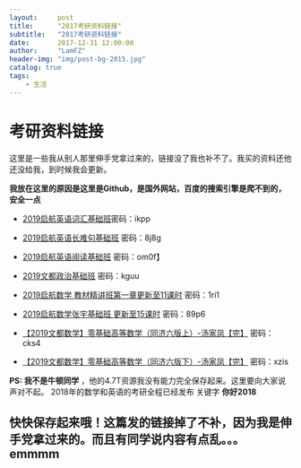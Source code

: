 ```yaml
---
layout:     post
title:      "2017考研资料链接"
subtitle:   "2017考研资料链接"
date:       2017-12-31 12:00:00
author:     "LamFZ"
header-img: "img/post-bg-2015.jpg"
catalog: true
tags:
    - 生活
---
```

# 考研资料链接
这里是一些我从别人那里伸手党拿过来的，链接没了我也补不了。我买的资料还他还没给我，到时候我会更新。

__我放在这里的原因是这里是Github，是国外网站，百度的搜索引擎是爬不到的，安全一点__

* [2019启航英语词汇基础班](https://pan.baidu.com/s/1i45JnP7)密码：ikpp

* [2019启航英语长难句基础班](https://pan.baidu.com/s/1mixLKbI) 密码：8j8g

* [2019启航英语阅读基础班](https://pan.baidu.com/s/1qYoQopu) 密码：om0f】

* [2019文都政治基础班](https://pan.baidu.com/s/1pK9AK6R) 密码：kguu

* [2019启航数学 教材精讲班第一章更新至11课时](https://pan.baidu.com/s/1qXLJQqS) 密码：1ri1

* [2019启航数学张宇基础班 更新至15课时](https://pan.baidu.com/s/1bppWClL) 密码：89p6

* [【2019文都数学】零基础高等数学（同济六版上）-汤家凤【完】](https://pan.baidu.com/s/1i5GOJS5) 密码：cks4

* [【2019文都数学】零基础高等数学（同济六版下）-汤家凤【完】](https://pan.baidu.com/s/1hszpSaC) 密码：xzis

__PS: 我不是牛顿同学__ ，他的4.7T资源我没有能力完全保存起来。这里要向大家说声对不起。
2018年的数学和英语的考研全程已经发布 关键字 
__你好2018__

## 快快保存起来哦！这篇发的链接掉了不补，因为我是伸手党拿过来的。而且有同学说内容有点乱。。。emmmm
